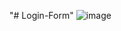 "# Login-Form" 
![image](https://github.com/user-attachments/assets/7a45eeae-16d5-4330-9cf2-bff6a42682a3)
